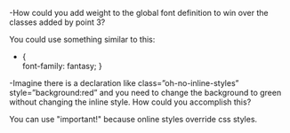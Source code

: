 -How could you add weight to the global font definition to win over the classes added by point 3?

You could use something similar to this:

* { 						 
    font-family: fantasy;
}


-Imagine there is a declaration like class=”oh-no-inline-styles” style=”background:red” and you need to change the background to green without changing the inline style. How could you accomplish this?

You can use "important!" because online styles override css styles.
